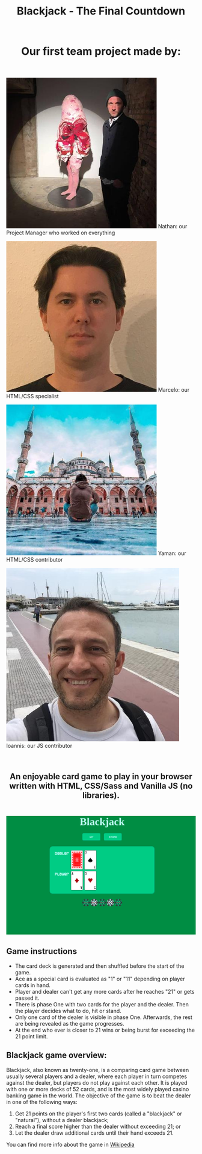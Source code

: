 # <div align="center">Blackjack - The Final Countdown</div> <br/>

# <div align="center">Our first team project made by:</div> <br/>

![Nathan](./src/images/nathan.jpeg) Nathan: our Project Manager who worked on everything

![Marcelo](./src/images/marcelo.jpeg) Marcelo: our HTML/CSS specialist

![Yaman](./src/images/yaman.jpeg) Yaman: our HTML/CSS contributor

![Ioannis](./src/images/ioannis.jpeg) Ioannis: our JS contributor

<br/>

## <div align="center">An enjoyable card game to play in your browser written with HTML, CSS/Sass and Vanilla JS (no libraries).</div> <br/>

![blackjack picture](./src/images/blackjack.png)

## Game instructions

- The card deck is generated and then shuffled before the start of the game.
- Ace as a special card is evaluated as "1" or "11" depending on player cards in hand.
- Player and dealer can't get any more cards after he reaches "21" or gets passed it.
- There is phase One with two cards for the player and the dealer. Then the player decides what to do, hit or stand.
- Only one card of the dealer is visible in phase One. Afterwards, the rest are being revealed as the game progresses.
- At the end who ever is closer to 21 wins or being burst for exceeding the 21 point limit.

## Blackjack game overview:

Blackjack, also known as twenty-one, is a comparing card game between usually several players and a dealer, where each player in turn competes against the dealer, but players do not play against each other. It is played with one or more decks of 52 cards, and is the most widely played casino banking game in the world. The objective of the game is to beat the dealer in one of the following ways:

1. Get 21 points on the player's first two cards (called a "blackjack" or "natural"), without a dealer blackjack;
2. Reach a final score higher than the dealer without exceeding 21; or
3. Let the dealer draw additional cards until their hand exceeds 21.

You can find more info about the game in [Wikipedia](https://en.wikipedia.org/wiki/Blackjack)
